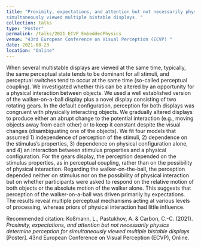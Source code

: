 ```yaml
---
title: "Proximity, expectations, and attention but not necessarily physics determine perception for 
simultaneously viewed multiple bistable displays. "
collection: talks
type: "Poster"
permalink: /talks/2021_ECVP_EmbeddedPhysics
venue: "43rd European Conference on Visual Perception (ECVP) "
date: 2021-08-23
location: "Online"
---
```

When several multistable displays are viewed at the same time, typically, the same perceptual state tends to be dominant for all stimuli, and perceptual switches tend to occur at the same time (so-called perceptual coupling). We investigated whether this can be altered by an opportunity for a physical interaction between objects. We used a well established version of the walker-on-a-ball display plus a novel display consisting of two rotating gears. In the default configuration, perception for both displays was congruent with physically interacting objects. We gradually altered displays to produce either an abrupt change to the potential interaction (e.g., moving objects away from each other) or to keep it constant despite the visual changes (disambiguating one of the objects). We fit four models that assumed 1) independence of perception of the stimuli, 2) dependence on the stimulus’s properties, 3) dependence on physical configuration alone, and 4) an interaction between stimulus properties and a physical configuration. For the gears display, the perception depended on the stimulus properties, as in perceptual coupling, rather than on the possibility of physical interaction. Regarding the walker-on-the-ball, the perception depended neither on stimulus nor on the possibility of physical interaction but on whether participants were asked to respond on the relative motion of both objects or the absolute motion of the walker alone. This suggests that perception of the walker-on-a-ball was driven primarily by expectations. The results reveal multiple perceptual mechanisms acting at various levels of processing, whereas priors of physical interaction had little influence.

Recommended citation: Koßmann, L., Pastukhov, A. & Carbon, C.-C. (2021). <i>Proximity, expectations, and attention but not necessarily physics determine perception for 
simultaneously viewed multiple bistable displays</i> [Poster]. 43nd European Conference on Visual Perception (ECVP), Online.